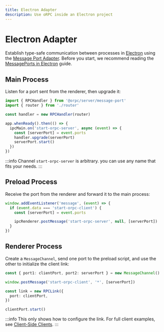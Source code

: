 ```yaml
---
title: Electron Adapter
description: Use oRPC inside an Electron project
---
```


# Electron Adapter

Establish type-safe communication between processes in [Electron](https://www.electronjs.org/) using the [Message Port Adapter](/docs/adapters/message-port). Before you start, we recommend reading the [MessagePorts in Electron](https://www.electronjs.org/docs/latest/tutorial/message-ports) guide.

## Main Process

Listen for a port sent from the renderer, then upgrade it:

```ts
import { RPCHandler } from '@orpc/server/message-port'
import { router } from './router'

const handler = new RPCHandler(router)

app.whenReady().then(() => {
  ipcMain.on('start-orpc-server', async (event) => {
    const [serverPort] = event.ports
    handler.upgrade(serverPort)
    serverPort.start()
  })
})
```

:::info
Channel `start-orpc-server` is arbitrary. you can use any name that fits your needs.
:::

## Preload Process

Receive the port from the renderer and forward it to the main process:

```ts
window.addEventListener('message', (event) => {
  if (event.data === 'start-orpc-client') {
    const [serverPort] = event.ports

    ipcRenderer.postMessage('start-orpc-server', null, [serverPort])
  }
})
```

## Renderer Process

Create a `MessageChannel`, send one port to the preload script, and use the other to initialize the client link:

```ts
const { port1: clientPort, port2: serverPort } = new MessageChannel()

window.postMessage('start-orpc-client', '*', [serverPort])

const link = new RPCLink({
  port: clientPort,
})

clientPort.start()
```

:::info
This only shows how to configure the link. For full client examples, see [Client-Side Clients](/docs/client/client-side).
:::

